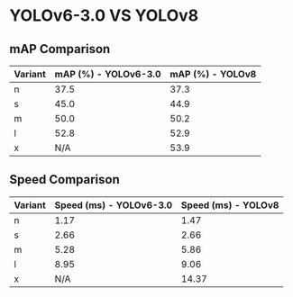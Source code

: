 ---
---

# YOLOv6-3.0 VS YOLOv8

## mAP Comparison

| Variant | mAP (%) - YOLOv6-3.0 | mAP (%) - YOLOv8 |
| ------- | -------------------- | ---------------- |
| n       | 37.5                 | 37.3             |
| s       | 45.0                 | 44.9             |
| m       | 50.0                 | 50.2             |
| l       | 52.8                 | 52.9             |
| x       | N/A                  | 53.9             |

## Speed Comparison

| Variant | Speed (ms) - YOLOv6-3.0 | Speed (ms) - YOLOv8 |
| ------- | ----------------------- | ------------------- |
| n       | 1.17                    | 1.47                |
| s       | 2.66                    | 2.66                |
| m       | 5.28                    | 5.86                |
| l       | 8.95                    | 9.06                |
| x       | N/A                     | 14.37               |
